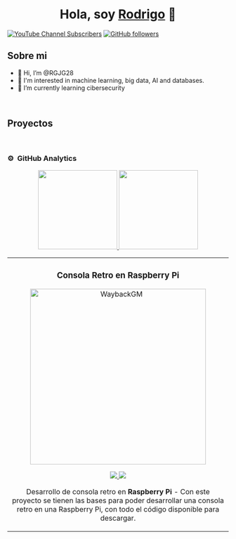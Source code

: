 
<div align="center">
<h1 align="center">Hola, soy <a href="https://aristi.dev">Rodrigo</a> 👋</h1>
</div>
<!--<img src="https://i.imgur.com/weNbhGZ.png">-->

[![YouTube Channel Subscribers](https://img.shields.io/youtube/channel/subscribers/UCMC629fewnL7HH-mXp_lZJA?style=social)](https://www.youtube.com/@rodrigojimenezgarcia8344?sub_confirmation=1)
[![GitHub followers](https://img.shields.io/github/followers/rgjg28?style=social)](https://github.com/RGJG28)

## Sobre mi

- 👋 Hi, I’m @RGJG28
- 👀 I'm interested in machine learning, big data, AI and databases.
- 🌱 I’m currently learning cibersecurity
<br>

## Proyectos
<table>
<tr>
<td width="50%">
<h3 align="center">Consola Retro en Raspberry Pi</h3>
<div align="center">
<a href="https://github.com/dargleon/waybackgm" target="_blank"><img src="https://i.imgur.com/yh9QXbW.png" width="400" alt="WaybackGM"></a>
<p>
<a href="https://github.com/dargleon/waybackgm" target="_blank">
<img src="https://img.shields.io/badge/CÓDIGO-ff9?style=for-the-badge&logo=github&logoColor=black">
</a>
<a href="https://www.youtube.com/watch?v=3mWNxQbh7d8" target="_blank">
<img src="https://img.shields.io/badge/-Youtube-green?style=for-the-badge&color=fbfc40">
</a>
</p>
<p>Desarrollo de consola retro en <strong>Raspberry Pi</strong> - Con este proyecto se tienen las bases para poder desarrollar una consola retro en una Raspberry Pi, con todo el código disponible para descargar.</p>
</div>
                                                                                      
</td>

<br>

### ⚙️ &nbsp;GitHub Analytics

<p align="center">
<a href="https://github.com/RGJG28">
  <img height="180em" src="https://github-readme-stats-eight-theta.vercel.app/api?username=RGJG28&show_icons=true&theme=algolia&include_all_commits=true&count_private=true"/>
  <img height="180em" src="https://github-readme-stats-eight-theta.vercel.app/api/top-langs/?username=RGJG28&layout=compact&langs_count=8&theme=algolia"/>
</a>
</p>
